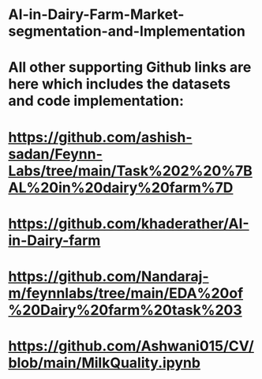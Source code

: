 # AI-in-Dairy-Farm-Market-segmentation-and-Implementation
# All other supporting Github links are here which includes the datasets and code implementation:
# https://github.com/ashish-sadan/Feynn-Labs/tree/main/Task%202%20%7BAL%20in%20dairy%20farm%7D
# https://github.com/khaderather/AI-in-Dairy-farm
# https://github.com/Nandaraj-m/feynnlabs/tree/main/EDA%20of%20Dairy%20farm%20task%203
# https://github.com/Ashwani015/CV/blob/main/MilkQuality.ipynb
